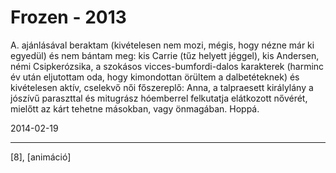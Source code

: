 # Frozen - 2013

A. ajánlásával beraktam (kivételesen nem mozi, mégis, hogy nézne már ki egyedül) és nem bántam meg: kis Carrie (tűz helyett jéggel), kis Andersen, némi Csipkerózsika, a szokásos vicces-bumfordi-dalos karakterek (harminc év után eljutottam oda, hogy kimondottan örültem a dalbetéteknek) és kivételesen aktív, cselekvő női főszereplő: Anna, a talpraesett királylány a jószívű paraszttal és mitugrász hóemberrel felkutatja elátkozott nővérét, mielőtt az kárt tehetne másokban, vagy önmagában. Hoppá.

2014-02-19 

----

[8], [animáció]
